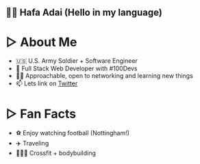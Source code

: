 ## 👋🏽 Hafa Adai (Hello in my language)

# ▷ About Me

- 🇺🇸 U.S. Army Soldier + Software Engineer
- 🌱 Full Stack Web Developer with #100Devs
- 🤝🏽 Approachable, open to networking and learning new things
- 📫 Lets link  on [Twitter](https://twitter.com/codewithfan)

# ▷ Fan Facts

- ⚽️ Enjoy watching football (Nottingham!)
- ✈️  Traveling
- 🏋🏾‍♂️ Crossfit + bodybuilding

<!---
codewithfan/codewithfan is a ✨ special ✨ repository because its `README.md` (this file) appears on your GitHub profile.
You can click the Preview link to take a look at your changes.
--->
